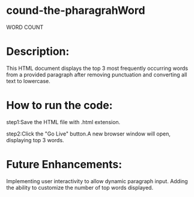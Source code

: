 # cound-the-pharagrahWord

WORD COUNT

# Description:

This HTML document displays the top 3 most frequently occurring words from a provided paragraph after removing punctuation and converting all text to lowercase.

# How to run the code:

step1:Save the HTML file with .html extension.

step2:Click the "Go Live" button.A new browser window will open, displaying top 3 words.

# Future Enhancements:

Implementing user interactivity to allow dynamic paragraph input. Adding the ability to customize the number of top words displayed.
